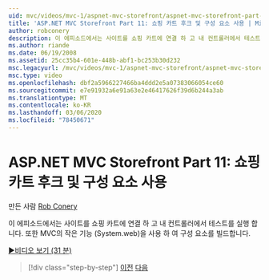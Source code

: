 ```yaml
---
uid: mvc/videos/mvc-1/aspnet-mvc-storefront/aspnet-mvc-storefront-part-11-hooking-up-the-shopping-cart-and-using-components
title: 'ASP.NET MVC Storefront Part 11: 쇼핑 카트 후크 및 구성 요소 사용 | Microsoft Docs'
author: robconery
description: 이 에피소드에서는 사이트를 쇼핑 카트에 연결 하 고 내 컨트롤러에서 테스트를 실행 합니다. 또한 MVC의 작은 기능을 포함 하는 구성 요소를 빌드합니다.
ms.author: riande
ms.date: 06/19/2008
ms.assetid: 25cc35b4-601e-448b-abf1-bc253b30d232
msc.legacyurl: /mvc/videos/mvc-1/aspnet-mvc-storefront/aspnet-mvc-storefront-part-11-hooking-up-the-shopping-cart-and-using-components
msc.type: video
ms.openlocfilehash: dbf2a5966227466ba4ddd2e5a07383066054ce60
ms.sourcegitcommit: e7e91932a6e91a63e2e46417626f39d6b244a3ab
ms.translationtype: MT
ms.contentlocale: ko-KR
ms.lasthandoff: 03/06/2020
ms.locfileid: "78450671"
---
```

# <a name="aspnet-mvc-storefront-part-11-hooking-up-the-shopping-cart-and-using-components"></a>ASP.NET MVC Storefront Part 11: 쇼핑 카트 후크 및 구성 요소 사용

만든 사람 [Rob Conery](https://github.com/robconery)

이 에피소드에서는 사이트를 쇼핑 카트에 연결 하 고 내 컨트롤러에서 테스트를 실행 합니다. 또한 MVC의 작은 기능 (System.web)을 사용 하 여 구성 요소를 빌드합니다.

[&#9654;비디오 보기 (31 분)](https://channel9.msdn.com/Blogs/ASP-NET-Site-Videos/aspnet-mvc-storefront-part-11-hooking-up-the-shopping-cart-and-using-components)

> [!div class="step-by-step"]
> [이전](aspnet-mvc-storefront-part-10-shopping-cart-refactor-and-authorization.md)
> [다음](aspnet-mvc-storefront-part-12-mocking.md)
